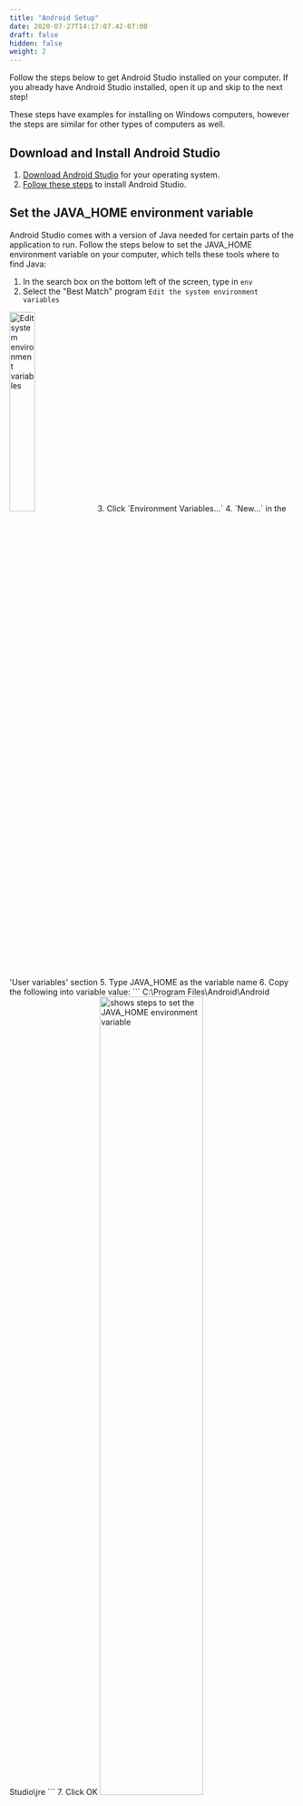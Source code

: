 ```yaml
---
title: "Android Setup"
date: 2020-07-27T14:17:07.42-07:00
draft: false
hidden: false
weight: 2
---
```

Follow the steps below to get Android Studio installed on your computer. If you already have Android Studio installed, open it up and skip to the next step!

These steps have examples for installing on Windows computers, however the steps are similar for other types of computers as well.

## Download and Install Android Studio
1. [Download Android Studio](https://developer.android.com/studio/) for your operating system.
2. [Follow these steps](https://developer.android.com/studio/install) to install Android Studio.


## Set the JAVA_HOME environment variable
Android Studio comes with a version of Java needed for certain parts of the application to run. Follow the steps below to set the JAVA_HOME environment variable on your computer, which tells these tools where to find Java:
1. In the search box on the bottom left of the screen, type in `env`
2. Select the "Best Match" program `Edit the system environment variables`
<img src="../resources/_gen/images/edit_env_variable.png" height="30%" width="30%" title="Edit system environment variables" alt="Edit system environment variables"/>
3. Click `Environment Variables...`
4. `New...` in the 'User variables' section
5. Type JAVA_HOME as the variable name
6. Copy the following into variable value:
```
C:\Program Files\Android\Android Studio\jre
```
7. Click OK
<img src="../resources/_gen/images/set_java_home.gif" height="60%" width="60%" title="Setting JAVA_HOME" alt="shows steps to set the JAVA_HOME environment variable"/>

{{% notice tip %}}
We strongly recommend that you restart your computer now for Android Studio to open correctly.
{{% /notice %}}

## Start Android Studio
Once installed, open Android Studio to working on the app.

{{% notice tip %}}
There are multiple ways to start the Android Studio application on your Windows computer, here are two methods:
#### Method 1
1. Click the Windows icon in the lower left hand corner of your computer
2. Scroll through the list until you see the `Android Studio` folder
3. Click the `Android Studio` folder to expand it
4. Click the `Android Studio` application in the folder to start Android Studio

#### Method 2
1. In the search box on the bottom left of the screen, type in `Android Studio`
2. In the results window, if "Best Match" highlights `Android Studio`, either click the `Android Studio` application or press `ENTER` on your keyboard
{{% /notice %}}

## Open Project Files
1. Click on `Open an Existing Project` on the start screen of Android Studio
2. Look for the location where you downloaded the project files
3. Select the 'TicTacToe' folder inside of the 'TicTacToe' folder that you unzipped earlier. 
   - The 'TicTacToe' folder to select should have a green Android icon next to it, indicating it is an Android project folder
<img src="../resources/_gen/images/open_android_project.gif" height="60%" width="60%" title="Open TicTacToe project" alt="Shows how to open the TicTacToe project in Android Studio"/>

Run Android Studio and open the project. Your view will look similar to this:
<img src="../resources/_gen/images/android_studio.png" height="70%" width="70%" title="Android Studio IDE" alt="Example of Android Studio IDE"/>

## Accept Licenses
Before you can run the code, you'll need to accept Android licenses, following the steps below:
1. Click the `Terminal` button at the bottom of the Android Studio window
2. Type the command below, replacing '<USER_NAME>' with your computer's user name
```
C:\Users\<USER_NAME>\AppData\Local\Android\Sdk\tools\bin\sdkmanager --licenses
```
3. Type `y` and press `ENTER` at the prompts, to accept the licenses. This will be needed multiple times
<img src="../resources/_gen/images/accept_licenses.gif" height="70%" width="70%" title="Accepting Android licenses" alt="shows the steps needed to accept Android licenses"/>
